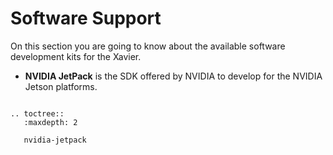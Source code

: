 # Software Support
On this section you are going to know about the available software development kits for the Xavier.

- **NVIDIA JetPack** is the SDK offered by NVIDIA to develop for the NVIDIA Jetson platforms.

```eval_rst

.. toctree::
   :maxdepth: 2
   
   nvidia-jetpack

```
